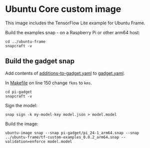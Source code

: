 # Ubuntu Core custom image

This image includes the TensorFlow Lite example for Ubuntu Frame.

Build the examples snap - on a Raspberry Pi or other arm64 host:
```
cd ../ubuntu-frame
snapcraft -v
```

## Build the gadget snap
Add contents of [additions-to-gadget.yaml](additions-to-gadget.yaml) to [gadget.yaml](pi-gadget/gadget.yaml).

In [Makefile](pi-gadget/Makefile) on line 150 change `fkms` to `kms`.

```
cd pi-gadget
snapcraft -v
```

Sign the model:
```
snap sign -k my-model-key model.json > model.model
```

Build the image:
```
ubuntu-image snap --snap pi-gadget/pi_24-1_arm64.snap --snap ../ubuntu-frame/tf-custom-examples_0.0.2_arm64.snap --validation=enforce model.model
```
